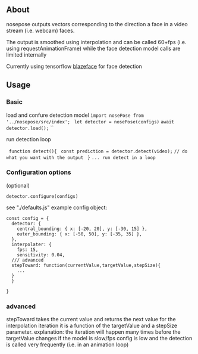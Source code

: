 ## About

nosepose outputs vectors corresponding to the direction a face in a video stream (i.e. webcam) faces.

The output is smoothed using interpolation and can be called 60+fps (i.e. using requestAnimationFrame) while the face detection model calls are limited internally

Currently using tensorflow [blazeface](https://github.com/tensorflow/tfjs-models/tree/master/blazeface) for face detection

## Usage

### Basic

load and confure detection model
`import nosePose from '../nosepose/src/index';`
` let detector = nosePose(configs)`
`await detector.load();`
``

run detection loop

` function detect(){`
` const prediction = detector.detect(video);`
`// do what you want with the output `
`}`
`... run detect in a loop`

### Configuration options

(optional)

`detector.configure(configs)`

see "./defaults.js"
example config object:

```
const config = {
  detector: {
    central_bounding: { x: [-20, 20], y: [-30, 15] },
    outer_bounding: { x: [-50, 50], y: [-35, 35] },
  },
  interpolater: {
    fps: 15,
    sensitivity: 0.04,
  /// advanced
  stepToward: function(currentValue,targetValue,stepSize){
    ...
  }
  }

}
```

### advanced

stepToward takes the current value and returns the next value for the interpolation iteration
it is a function of the targetValue and a stepSize parameter.
explanation: the iteration will happen many times before the targetValue changes if the
model is slow/fps config is low and the detection is called very frequently (i.e. in an animation loop)

```

```
